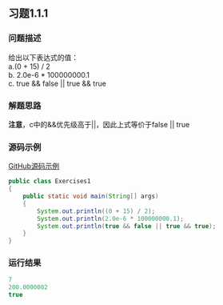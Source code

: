 ## 习题1.1.1

### 问题描述
给出以下表达式的值：
<br>a.(0 + 15) / 2
<br>b. 2.0e-6 * 100000000.1
<br>c. true && false || true && true

### 解题思路
**注意**，c中的&&优先级高于||，因此上式等价于false || true

### 源码示例
[GitHub源码示例](https://github.com/MoonsunS/Algorithms/blob/master/src/main/java/com/moonsuns/algorithms/chapter01/section01/Exercises01.java)

```java
public class Exercises1
{
    public static void main(String[] args)
    {
        System.out.println((0 + 15) / 2);
        System.out.println(2.0e-6 * 100000000.1);
        System.out.println(true && false || true && true);
    }
}
```

### 运行结果

```java
7
200.0000002
true
```

